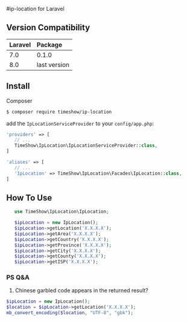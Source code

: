 #ip-location for Laravel

## Version Compatibility

 Laravel      | Package
:-------------|:--------
 7.0     | 0.1.0
 8.0     | last version
 
 
 ## Install
Composer
 
 ``` bash
 $ composer require timeshow/ip-location
 ```
 
add the `IpLocationServiceProvider` to your `config/app.php`:
 
 ``` php
'providers' => [
    // ...
    TimeShow\IpLocation\IpLocationServiceProvider::class,
 ]
 ```
 
  ``` php
 'aliases' => [
     // ...
     'IpLocation' => TimeShow\IpLocation\Facades\IpLocation::class,
  ]
  ```
 
 
 ## How To Use
 
 ```php
    use TimeShow\IpLocation\IpLocation;
 
    $ipLocation = new IpLocation();
    $ipLocation->getLocation('X.X.X.X'); 
    $ipLocation->getArea('X.X.X.X');  
    $ipLocation->getCountry('X.X.X.X');
    $ipLocation->getProvince('X.X.X.X');
    $ipLocation->getCity('X.X.X.X');
    $ipLocation->getCounty('X.X.X.X');
    $ipLocation->getISP('X.X.X.X');          
 
 ```

### PS Q&A
1. Chinese garbled code appears in the returned result?
```php
$ipLocation = new IpLocation();
$location = $ipLocation->getLocation('X.X.X.X');
mb_convert_encoding($location, "UTF-8", "gbk");
```